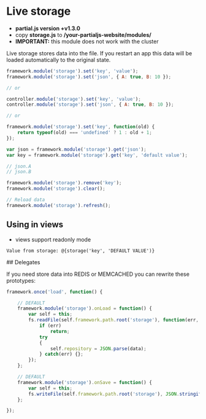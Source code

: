 # Live storage

- __partial.js version +v1.3.0__
- copy **storage.js** to __/your-partialjs-website/modules/__
- __IMPORTANT:__ this module does not work with the cluster

Live storage stores data into the file. If you restart an app this data will be loaded automatically to the original state.

```js
framework.module('storage').set('key', 'value');
framework.module('storage').set('json', { A: true, B: 10 });

// or

controller.module('storage').set('key', 'value');
controller.module('storage').set('json', { A: true, B: 10 });

// or

framework.module('storage').set('key', function(old) {
	return typeof(old) === 'undefined' ? 1 : old + 1;
});

var json = framework.module('storage').get('json');
var key = framework.module('storage').get('key', 'default value');

// json.A
// json.B

framework.module('storage').remove('key');
framework.module('storage').clear();

// Reload data
framework.module('storage').refresh();
```

## Using in views

- views support readonly mode

```
Value from storage: @{storage('key', 'DEFAULT VALUE')}
```

## Delegates

If you need store data into REDIS or MEMCACHED you can rewrite these prototypes:

```js
framework.once('load', function() {

	// DEFAULT
	framework.module('storage').onLoad = function() {
		var self = this;
		fs.readFile(self.framework.path.root('storage'), function(err, data) {
			if (err)
				return;
			try
			{
				self.repository = JSON.parse(data);
			} catch(err) {};
		});	
	};

	// DEFAULT
	framework.module('storage').onSave = function() {
		var self = this;
		fs.writeFile(self.framework.path.root('storage'), JSON.stringify(self.repository), utils.noop);
	};

});
```